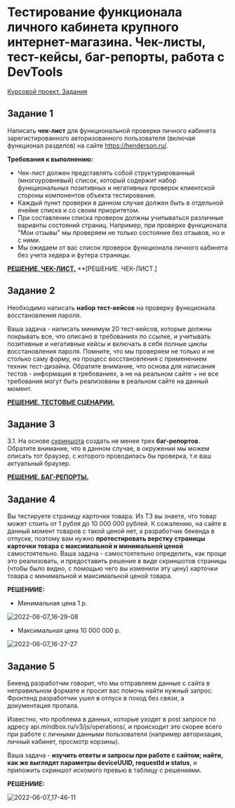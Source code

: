 # Тестирование функционала личного кабинета крупного интернет-магазина. Чек-листы, тест-кейсы, баг-репорты, работа с DevTools

[Курсовой проект. Задания](https://github.com/YashmetovYury/all-for-study-testing/blob/a8826f5a5fa7ee92808f1ab04a22ae3945dd2b82/study_project1/study_project1.md)
## Задание 1

Написать **чек-лист** для функциональной проверки личного кабинета зарегистированного авторизованного пользователя (включая функционал разделов) на сайте https://henderson.ru/.

**Требования к выполнению:**

* Чек-лист должен представлять собой структурированный (многоуровневый) список, который содержит набор функциональных позитивных и негативных проверок клиентской стороны компонентов объекта тестирования.
* Каждый пункт проверки в данном случае должен быть в отдельной ячейке списка и со своим приоритетом.
* При составлении списка проверок должны учитываться различные варианты состояний страниц. Например, при проверке функционала "Мои отзывы" мы проверяем не только состояние без отзывов, но и с ними.
* Мы ожидаем от вас список проверок функционала личного кабинета без учета хедера и футера страницы.

**[РЕШЕНИЕ. ЧЕК-ЛИСТ.](https://docs.google.com/spreadsheets/d/1a32UU8CHF4Rx8i-189s2_uRyLRiZiOsYO0BpPqR0mck/edit?usp=sharing)**
**[РЕШЕНИЕ. ЧЕК-ЛИСТ.]

## Задание 2

Необходимо написать **набор тест-кейсов** на проверку функционала восстановления пароля.

Ваша задача - написать минимум 20 тест-кейсов, которые должны покрывать все, что описано в требованиях по ссылке, и учитывать позитивные и негативные кейсы и включать в себя полные циклы восстановления пароля. Помните, что мы проверяем не только и не столько саму форму, но процесс восстановления с применением техник тест-дизайна. Обратите внимание, что основа для написания тестов - информация в требованиях, а не на реальном сайте + не все требования могут быть реализованы в реальном сайте на данный момент.

**[РЕШЕНИЕ. ТЕСТОВЫЕ СЦЕНАРИИ.](https://docs.google.com/spreadsheets/d/125NCSt68zSBBIj1GR3knAbMKlnoIrtLoQ1zPU2_lga0/edit?usp=sharing)**

## Задание 3

3.1.
На основе [скриншота](https://drive.google.com/file/d/1cmC0wWP1vQdWl40FtdpRJ9-eCEX6cDYL/view?usp=sharing) создать не менее трех **баг-репортов**. Обратите внимание, что в данном случае, в окружении мы можем описать тот браузер, с которого проводилась бы проверка, т.е ваш актуальный браузер.

**[РЕШЕНИЕ. БАГ-РЕПОРТЫ.](https://docs.google.com/spreadsheets/d/10BTXXmRz9gz2tzEDZxTsgWNr7dvYVPJf0Gj9rnppkII/edit?usp=sharing)**


## Задание 4

Вы тестируете страницу карточки товара. Из ТЗ вы знаете, что товар может стоить от 1 рубля до 10 000 000 рублей. К сожалению, на сайте в данный момент товаров с такой ценой нет, а разработчик бекенда в отпуске, поэтому вам нужно **протестировать верстку страницы карточки товара с максимальной и минимальной ценой** самостоятельно. Ваша задача - самостоятельно определить, как проще это реализовать, и предоставить решение в виде скриншотов страницы (чтобы было видно, с помощью чего вы изменили эту цену) карточки товара с минимальной и максимальной ценой товара.

**РЕШЕНИИЕ:**
* Минимальная цена 1 р. 

![2022-06-07_16-29-08](https://user-images.githubusercontent.com/82056292/181476317-1ece7d21-9f87-42df-a610-a4d57e21e719.png)


* Максимальная цена 10 000 000 р. 

![2022-06-07_16-27-27](https://user-images.githubusercontent.com/82056292/181476423-ceffac6a-497e-4b66-8118-2344099e0bc7.png)


## Задание 5
Бекенд разработчик говорит, что мы отправляем данные с сайта в неправильном формате и просит вас помочь найти нужный запрос. Фронтенд разработчик ушел в отпуск в поход без связи, а документация пропала.

Известно, что проблема в данных, которые уходят в post запросе по адресу api.mindbox.ru/v3/js/operations/, и происходит это скорее всего при работе с личными данными пользователя (например авторизация, личный кабинет, просмотр корзины).

Ваша задача - **изучить ответы и запросы при работе с сайтом; найти, как же выглядят параметры deviceUUID, requestId и status**, и приложить скриншот искомого превью в таблицу с решениями.

**РЕШЕНИИЕ:**

![2022-06-07_17-46-11](https://user-images.githubusercontent.com/82056292/181476153-05ccef9a-3a09-4971-8998-d31100404c40.png)
